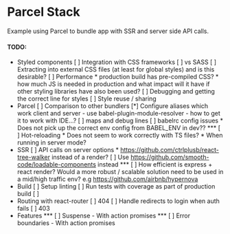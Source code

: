 # Parcel Stack

Example using Parcel to bundle app with SSR and server side API calls.


#### TODO:

* Styled components
    [ ] Integration with CSS frameworks
    [ ] vs SASS
    [ ] Extracting into external CSS files (at least for global styles) and is this desirable?
    [ ] Performance
        * production build has pre-compiled CSS?
        * how much JS is needed in production and what impact will it have if other styling libraries have also been used?
    [ ] Debugging and getting the correct line for styles
    [ ] Style reuse / sharing
* Parcel
    [ ] Comparison to other bundlers
    [*] Configure aliases which work client and server
        - use babel-plugin-module-resolver
        - how to get it to work with IDE...?
    [ ] maps and debug lines
    [ ] babelrc config issues
        * Does not pick up the correct env config from BABEL_ENV in dev??
    *** [ ] Hot-reloading
        * Does not seem to work correctly with TS files?
        * When running in server mode?
* SSR
    [ ] API calls on server options
        * https://github.com/ctrlplusb/react-tree-walker instead of a render?
    [ ] Use https://github.com/smooth-code/loadable-components instead
    *** [ ] How efficient is express + react render? Would a more robust / scalable solution need to be used in a mid/high traffic env? e.g https://github.com/airbnb/hypernova
* Build
    [ ] Setup linting
    [ ] Run tests with coverage as part of production build
    [ ] 
* Routing with react-router
    [ ] 404
    [ ] Handle redirects to login when auth fails
    [ ] 403
* Features
    *** [ ] Suspense
        - With action promises
    *** [ ] Error boundaries
        - With action promises
        
    
    
    
    
